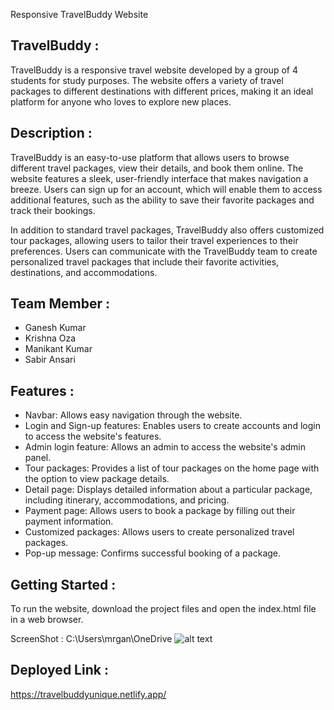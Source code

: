 Responsive TravelBuddy Website

## TravelBuddy :

TravelBuddy is a responsive travel website developed by a group of 4 students for study purposes. The website offers a variety of travel packages to different destinations with different prices, making it an ideal platform for anyone who loves to explore new places.

## Description :

TravelBuddy is an easy-to-use platform that allows users to browse different travel packages, view their details, and book them online. The website features a sleek, user-friendly interface that makes navigation a breeze. Users can sign up for an account, which will enable them to access additional features, such as the ability to save their favorite packages and track their bookings.

In addition to standard travel packages, TravelBuddy also offers customized tour packages, allowing users to tailor their travel experiences to their preferences. Users can communicate with the TravelBuddy team to create personalized travel packages that include their favorite activities, destinations, and accommodations.

## Team Member :
- Ganesh Kumar
- Krishna Oza
- Manikant Kumar
- Sabir Ansari


## Features :

- Navbar: Allows easy navigation through the website.
- Login and Sign-up features: Enables users to create accounts and login to access the website's features.
- Admin login feature: Allows an admin to access the website's admin panel.
- Tour packages: Provides a list of tour packages on the home page with the option to view package details.
- Detail page: Displays detailed information about a particular package, including itinerary, accommodations, and pricing.
- Payment page: Allows users to book a package by filling out their payment information.
- Customized packages: Allows users to create personalized travel packages.
- Pop-up message: Confirms successful booking of a package.

## Getting Started :

To run the website, download the project files and open the index.html file in a web browser.

ScreenShot :
C:\Users\mrgan\OneDrive
![alt text](C:\Users\mrgan\OneDrive)

## Deployed Link :

https://travelbuddyunique.netlify.app/


